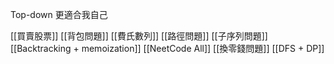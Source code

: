 Top-down 更適合我自己


[[買賣股票]]
[[背包問題]]
[[費氏數列]]
[[路徑問題]]
[[子序列問題]]
[[Backtracking + memoization]]
[[NeetCode All]]
[[換零錢問題]]
[[DFS + DP]]